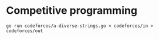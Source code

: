 # Competitive programming

```
go run codeforces/a-diverse-strings.go < codeforces/in > codeforces/out
```